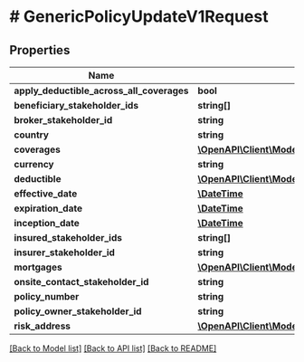 # # GenericPolicyUpdateV1Request

## Properties

Name | Type | Description | Notes
------------ | ------------- | ------------- | -------------
**apply_deductible_across_all_coverages** | **bool** |  | [optional]
**beneficiary_stakeholder_ids** | **string[]** |  | [optional]
**broker_stakeholder_id** | **string** |  | [optional]
**country** | **string** |  |
**coverages** | [**\OpenAPI\Client\Model\IGenericCoverageOrSublimitV1Request[]**](IGenericCoverageOrSublimitV1Request.md) |  | [optional]
**currency** | **string** |  |
**deductible** | [**\OpenAPI\Client\Model\DeductibleV1Request**](DeductibleV1Request.md) |  | [optional]
**effective_date** | [**\DateTime**](\DateTime.md) |  | [optional]
**expiration_date** | [**\DateTime**](\DateTime.md) |  | [optional]
**inception_date** | [**\DateTime**](\DateTime.md) |  | [optional]
**insured_stakeholder_ids** | **string[]** |  | [optional]
**insurer_stakeholder_id** | **string** |  | [optional]
**mortgages** | [**\OpenAPI\Client\Model\MortgageV1Request[]**](MortgageV1Request.md) |  | [optional]
**onsite_contact_stakeholder_id** | **string** |  | [optional]
**policy_number** | **string** |  | [optional]
**policy_owner_stakeholder_id** | **string** |  | [optional]
**risk_address** | [**\OpenAPI\Client\Model\AddressV1Request**](AddressV1Request.md) |  |

[[Back to Model list]](../../README.md#models) [[Back to API list]](../../README.md#endpoints) [[Back to README]](../../README.md)
